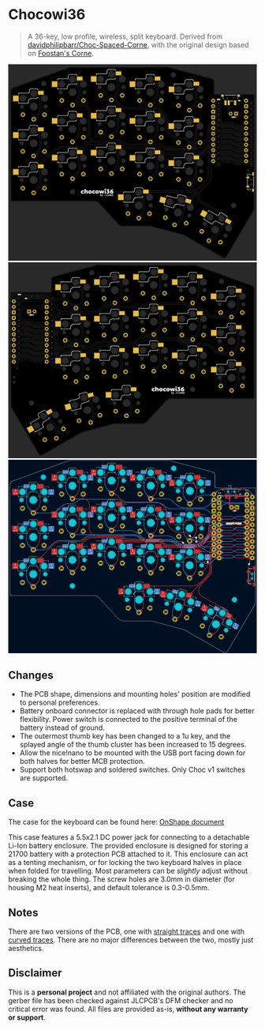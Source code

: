 # Chocowi36

> A 36-key, low profile, wireless, split keyboard. Derived from [davidphilipbarr/Choc-Spaced-Corne](https://github.com/davidphilipbarr/Choc-Spaced-Corne), with the original design based on [Foostan's Corne](https://github.com/foostan/crkbd).

![Chocowi36 PCB Top - JLCPCB render](img/pcb_fab_top.png)
![Chocowi36 PCB Bottom - JLCPCB render](img/pcb_fab_bot.png)
![Chocowi36 PCB - KiCad render](img/pcb_kicad.png)

## Changes

-   The PCB shape, dimensions and mounting holes' position are modified to personal preferences.
-   Battery onboard connector is replaced with through hole pads for better flexibility. Power switch is connected to the positive terminal of the battery instead of ground.
-   The outermost thumb key has been changed to a 1u key, and the splayed angle of the thumb cluster has been increased to 15 degrees.
-   Allow the nice!nano to be mounted with the USB port facing down for both halves for better MCB protection.
-   Support both hotswap and soldered switches. Only Choc v1 switches are supported.

## Case

The case for the keyboard can be found here: [OnShape document](https://cad.onshape.com/documents/46b39ce86a53def7590272f1/w/488db377576b09efc6e15f6f/e/8a81a5fcc0753b2088ec2435)

This case features a 5.5x2.1 DC power jack for connecting to a detachable Li-Ion battery enclosure. The provided enclosure is designed for storing a 21700 battery with a protection PCB attached to it. This enclosure can act as a tenting mechanism, or for locking the two keyboard halves in place when folded for travelling. Most parameters can be _slightly_ adjust without breaking the whole thing. The screw holes are 3.0mm in diameter (for housing M2 heat inserts), and default tolerance is 0.3-0.5mm.

## Notes

There are two versions of the PCB, one with [straight traces](./pcb/gerber/straight/straight.zip) and one with [curved traces](./pcb/gerber/rounded/rounded.zip). There are no major differences between the two, mostly just aesthetics.

## Disclaimer

This is a **personal project** and not affiliated with the original authors. The gerber file has been checked against JLCPCB's DFM checker and no critical error was found. All files are provided as-is, **without any warranty or support**.
